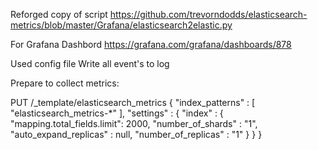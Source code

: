 Reforged copy of script https://github.com/trevorndodds/elasticsearch-metrics/blob/master/Grafana/elasticsearch2elastic.py

For Grafana Dashbord https://grafana.com/grafana/dashboards/878

Used config file
Write all event's to log


Prepare to collect metrics:

PUT /_template/elasticsearch_metrics
{
    "index_patterns" : [
      "elasticsearch_metrics-*"
    ],
    "settings" : {
      "index" : {
        "mapping.total_fields.limit": 2000,
        "number_of_shards" : "1",
        "auto_expand_replicas" : null,
        "number_of_replicas" : "1"
      }
    }
  }
